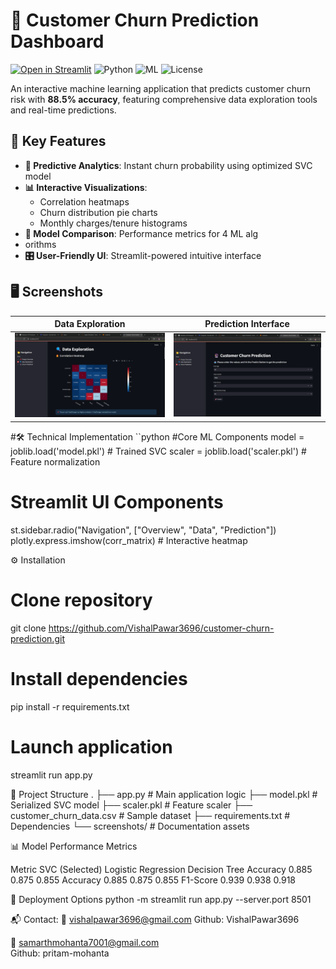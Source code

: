 
# 🚀 Customer Churn Prediction Dashboard

[![Open in Streamlit](https://static.streamlit.io/badges/streamlit_badge_black_white.svg)](https://your-app.streamlit.app)
![Python](https://img.shields.io/badge/Python-3.9+-blue.svg)
![ML](https://img.shields.io/badge/Machine_Learning-SVC_88.5%25-orange.svg)
![License](https://img.shields.io/badge/License-MIT-green.svg)

An interactive machine learning application that predicts customer churn risk with **88.5% accuracy**, featuring comprehensive data exploration tools and real-time predictions.

## 🌟 Key Features
- **🔮 Predictive Analytics**: Instant churn probability using optimized SVC model
- **📊 Interactive Visualizations**: 
  - Correlation heatmaps
  - Churn distribution pie charts
  - Monthly charges/tenure histograms
- **📝 Model Comparison**: Performance metrics for 4 ML alg
- orithms
- **🎛️ User-Friendly UI**: Streamlit-powered intuitive interface

## 🖥️ Screenshots
| Data Exploration | Prediction Interface |
|------------------|----------------------|
| <img src="Screenshot (46).png" width="400"> | <img src="Screenshot (49).png" width="400"> |

#🛠️ Technical Implementation
``python
#Core ML Components
model = joblib.load('model.pkl')  # Trained SVC
scaler = joblib.load('scaler.pkl')  # Feature normalization

# Streamlit UI Components
st.sidebar.radio("Navigation", ["Overview", "Data", "Prediction"])
plotly.express.imshow(corr_matrix)  # Interactive heatmap

⚙️ Installation

# Clone repository
git clone https://github.com/VishalPawar3696/customer-churn-prediction.git

# Install dependencies
pip install -r requirements.txt

# Launch application
streamlit run app.py

📂 Project Structure
.
├── app.py                  # Main application logic
├── model.pkl               # Serialized SVC model
├── scaler.pkl              # Feature scaler
├── customer_churn_data.csv  # Sample dataset
├── requirements.txt        # Dependencies
└── screenshots/            # Documentation assets

📊 Model Performance Metrics


Metric	  SVC (Selected)	Logistic Regression	Decision Tree
Accuracy	0.885	          0.875	               0.855
Accuracy	0.885	          0.875	               0.855
F1-Score	0.939         	0.938	                0.918

🚀 Deployment Options
python -m streamlit run app.py --server.port 8501


📬 Contact:
 📧 vishalpawar3696@gmail.com
 Github: VishalPawar3696  

📧 samarthmohanta7001@gmail.com  
Github: pritam-mohanta
 
 












